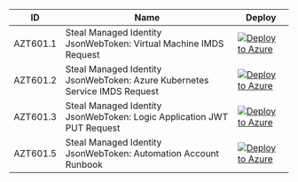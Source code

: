 | ID          | Name                                                             |Deploy|
| ----------- |------------------------------------------------------------------|------|
| AZT601.1    | Steal Managed Identity JsonWebToken: Virtual Machine IMDS Request|[![Deploy to Azure](https://aka.ms/deploytoazurebutton)](https://portal.azure.com/#create/Microsoft.Template/uri/https%3A%2F%2Fraw.githubusercontent.com%2Fmicrosoft%2FAzDetectSuite%2Fmain%2FCredentialAccess%2FAZT601%2FAZT601-1.json)|
| AZT601.2    | Steal Managed Identity JsonWebToken: Azure Kubernetes Service IMDS Request|[![Deploy to Azure](https://aka.ms/deploytoazurebutton)](https://portal.azure.com/#create/Microsoft.Template/uri/https%3A%2F%2Fraw.githubusercontent.com%2Fmicrosoft%2FAzDetectSuite%2Fmain%2FCredentialAccess%2FAZT601%2FAZT601-2.json)|
| AZT601.3    | Steal Managed Identity JsonWebToken: Logic Application JWT PUT Request|[![Deploy to Azure](https://aka.ms/deploytoazurebutton)](https://portal.azure.com/#create/Microsoft.Template/uri/https%3A%2F%2Fraw.githubusercontent.com%2Fmicrosoft%2FAzDetectSuite%2Fmain%2FCredentialAccess%2FAZT601%2FAZT601-3.json)|
| AZT601.5    | Steal Managed Identity JsonWebToken: Automation Account Runbook|[![Deploy to Azure](https://aka.ms/deploytoazurebutton)](https://portal.azure.com/#create/Microsoft.Template/uri/https%3A%2F%2Fraw.githubusercontent.com%2Fmicrosoft%2FAzDetectSuite%2Fmain%2FCredentialAccess%2FAZT601%2FAZT601-5.json)|
